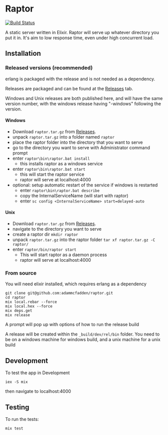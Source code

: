 # Raptor

[![Build Status](https://travis-ci.org/adammcfadden/raptor.svg?branch=master)](https://travis-ci.org/adammcfadden/raptor)

A static server written in Elixir. Raptor will serve up whatever directory you put it in. It's aim to low response time, even under high concurrent load.

## Installation

### Released versions (recommended)

erlang is packaged with the release and is not needed as a dependency.

Releases are packaged and can be found at the [Releases](https://github.com/adammcfadden/raptor/releases) tab.

Windows and Unix releases are both published here, and will have the same version number, with the windows release having "-windows" following the version.

#### Windows

* Download `raptor.tar.gz` from [Releases](https://github.com/adammcfadden/raptor/releases).
* unpack `raptor.tar.gz` into a folder named `raptor`
* place the raptor folder into the directory that you want to serve
* go to the directory you want to serve with Administrator command prompt
* enter `raptor\bin\raptor.bat install`
  * this installs raptor as a windows service
* enter `raptor\bin\raptor.bat start`
  * this will start the raptor service
  * raptor will serve at localhost:4000
* optional: setup automatic restart of the service if windows is restarted
  * enter `raptor\bin\raptor.bat describe`
  * copy the InternalServiceName (will start with raptor)
  * enter `sc config <InternalServiceName> start=delayed-auto`

#### Unix

* Download `raptor.tar.gz` from [Releases](https://github.com/adammcfadden/raptor/releases).
* navigate to the directory you want to serve
* create a raptor dir `mkdir raptor`
* unpack `raptor.tar.gz` into the raptor folder `tar xf raptor.tar.gz -C raptor/`
* enter `raptor/bin/raptor start`
  * This will start raptor as a daemon process
  * raptor will serve at localhost:4000

### From source

You will need elixir installed, which requires erlang as a dependency

```
git clone git@github.com:adammcfadden/raptor.git
cd raptor
mix local.rebar --force
mix local.hex --force
mix deps.get
mix release
```

A prompt will pop up with options of how to run the release build

A release will be created within the `_build/dev/rel/bin` folder. You need to be on a windows machine for windows build, and a unix machine for a unix build

## Development

To test the app in Development
```
iex -S mix
```
then navigate to localhost:4000

## Testing

To run the tests:
```
mix test
```
